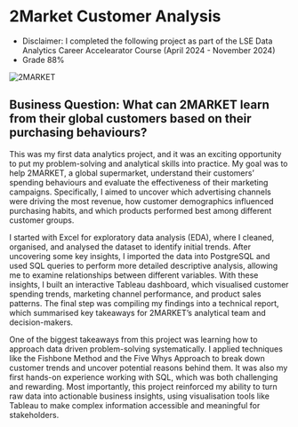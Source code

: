 # 2Market Customer Analysis

- Disclaimer: I completed the following project as part of the LSE Data Analytics Career Accelearator Course (April 2024 - November 2024)
- Grade 88%

![2MARKET](https://github.com/user-attachments/assets/34d04e12-2c28-4866-8481-efc6590dc801)


## Business Question: What can 2MARKET learn from their global customers based on their purchasing behaviours?

This was my first data analytics project, and it was an exciting opportunity to put my problem-solving and analytical skills into practice. My goal was to help 2MARKET, a global supermarket, understand their customers’ spending behaviours and evaluate the effectiveness of their marketing campaigns. Specifically, I aimed to uncover which advertising channels were driving the most revenue, how customer demographics influenced purchasing habits, and which products performed best among different customer groups.

I started with Excel for exploratory data analysis (EDA), where I cleaned, organised, and analysed the dataset to identify initial trends. After uncovering some key insights, I imported the data into PostgreSQL and used SQL queries to perform more detailed descriptive analysis, allowing me to examine relationships between different variables. With these insights, I built an interactive Tableau dashboard, which visualised customer spending trends, marketing channel performance, and product sales patterns. The final step was compiling my findings into a technical report, which summarised key takeaways for 2MARKET’s analytical team and decision-makers.

One of the biggest takeaways from this project was learning how to approach data driven problem-solving systematically. I applied techniques like the Fishbone Method and the Five Whys Approach to break down customer trends and uncover potential reasons behind them. It was also my first hands-on experience working with SQL, which was both challenging and rewarding. Most importantly, this project reinforced my ability to turn raw data into actionable business insights, using visualisation tools like Tableau to make complex information accessible and meaningful for stakeholders.


